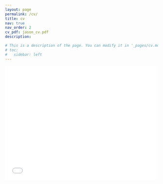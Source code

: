 ```yaml
---
layout: page
permalink: /cv/
title: cv
nav: true
nav_order: 2
cv_pdf: jason_cv.pdf
description: 

# This is a description of the page. You can modify it in '_pages/cv.md'. You can also change or remove the top pdf download button.
# toc:
#   sidebar: left
---
```

<embed src="/assets/pdf/jason_cv.pdf" width="500" height="375" 
 type="application/pdf">